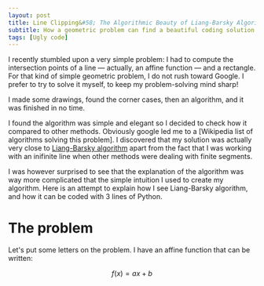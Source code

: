 ```yaml
---
layout: post
title: Line Clipping&#58; The Algorithmic Beauty of Liang-Barsky Algorithm
subtitle: How a geometric problem can find a beautiful coding solution
tags: [Ugly code]
---
```


I recently stumbled upon a very simple problem: I had to compute the intersection points of a line — actually, an affine function — and a rectangle. For that kind of simple geometric problem, I do not rush toward Google. I prefer to try to solve it myself, to keep my problem-solving mind sharp!

I made some drawings, found the corner cases, then an algorithm, and it was finished in no time.

I found the algorithm was simple and elegant so I decided to check how it compared to other methods. Obviously google led me to a [Wikipedia list of algorithms solving this problem]. I discovered that my solution was actually very close to [Liang-Barsky algorithm](https://en.wikipedia.org/wiki/Liang%E2%80%93Barsky_algorithm) apart from the fact that I was working with an inifinite line when other methods were dealing with finite segments.

I was however surprised to see that the explanation of the algorithm was way more complicated that the simple intuition I used to create my algorithm. Here is an attempt to explain how I see Liang-Barsky algorithm, and how it can be coded with 3 lines of Python.

# The problem

Let's put some letters on the problem. I have an affine function that can be written:

$$f(x) = ax + b$$
